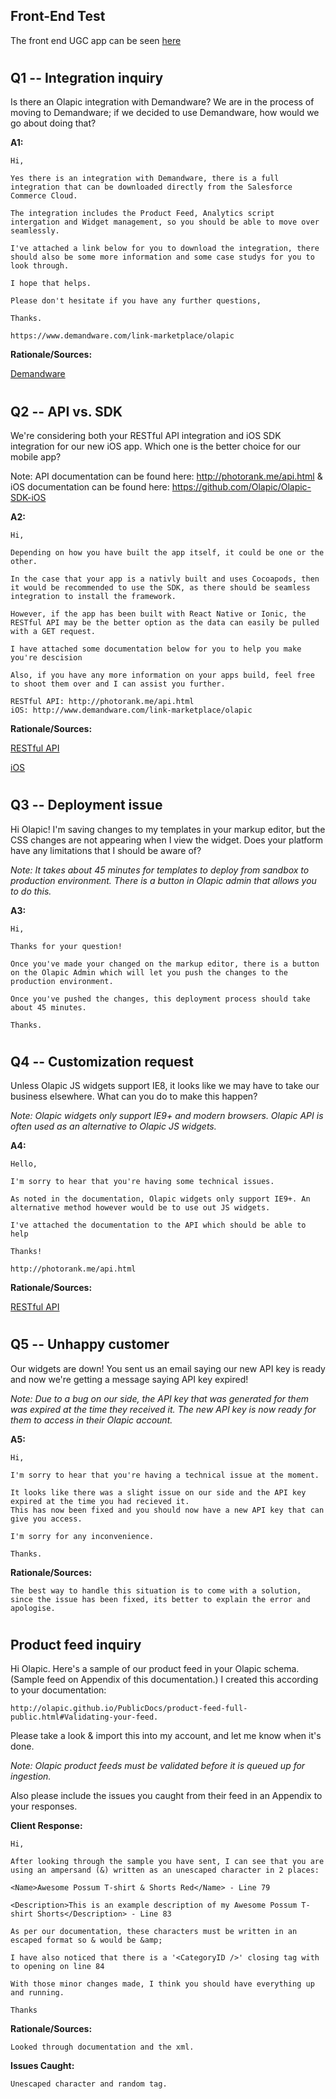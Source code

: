 ## Front-End Test

The front end UGC app can be seen [here](https://olapic-test.herokuapp.com/)

#


## Q1 -- Integration inquiry


Is there an Olapic integration with Demandware? We are in the process of moving to Demandware; if we decided to use Demandware, how would
we go about doing that?


**A1:**
```
Hi,

Yes there is an integration with Demandware, there is a full integration that can be downloaded directly from the Salesforce Commerce Cloud.

The integration includes the Product Feed, Analytics script intergation and Widget management, so you should be able to move over seamlessly.

I've attached a link below for you to download the integration, there should also be some more information and some case studys for you to look through.

I hope that helps.

Please don't hesitate if you have any further questions,

Thanks.

https://www.demandware.com/link-marketplace/olapic
```

**Rationale/Sources:**

[Demandware](http://www.demandware.com/link-marketplace/olapic)


#

## Q2 -- API vs. SDK
We're considering both your RESTful API integration and iOS SDK integration for our new iOS app. Which one is the better choice for our mobile
app?

Note: API documentation can be found here: http://photorank.me/api.html & iOS documentation can be found here: https://github.com/Olapic/Olapic-SDK-iOS

**A2:**
```
Hi,

Depending on how you have built the app itself, it could be one or the other.

In the case that your app is a nativly built and uses Cocoapods, then it would be recommended to use the SDK, as there should be seamless integration to install the framework.

However, if the app has been built with React Native or Ionic, the RESTful API may be the better option as the data can easily be pulled with a GET request.

I have attached some documentation below for you to help you make you're descision

Also, if you have any more information on your apps build, feel free to shoot them over and I can assist you further.

RESTful API: http://photorank.me/api.html 
iOS: http://www.demandware.com/link-marketplace/olapic

```

**Rationale/Sources:**

[RESTful API](http://photorank.me/api.html)

[iOS](http://www.demandware.com/link-marketplace/olapic)

#

## Q3 -- Deployment issue
Hi Olapic! I'm saving changes to my templates in your markup editor, but the CSS changes are not appearing when I view the widget. Does your
platform have any limitations that I should be aware of?

*Note: It takes about 45 minutes for templates to deploy from sandbox to production environment. There is a button in Olapic admin that allows you to do this.*

**A3:**
```
Hi,

Thanks for your question!

Once you've made your changed on the markup editor, there is a button on the Olapic Admin which will let you push the changes to the production environment.

Once you've pushed the changes, this deployment process should take about 45 minutes.

Thanks.
```


#

## Q4 -- Customization request
Unless Olapic JS widgets support IE8, it looks like we may have to take our business elsewhere. What can you do to make this happen?

*Note: Olapic widgets only support IE9+ and modern browsers. Olapic API is often used as an alternative to Olapic JS widgets.*

**A4:**
```
Hello,

I'm sorry to hear that you're having some technical issues.

As noted in the documentation, Olapic widgets only support IE9+. An alternative method however would be to use out JS widgets.

I've attached the documentation to the API which should be able to help

Thanks!

http://photorank.me/api.html
```

**Rationale/Sources:**

[RESTful API](http://photorank.me/api.html)

#

## Q5 -- Unhappy customer
Our widgets are down! You sent us an email saying our new API key is ready and now we're getting a message saying API key expired!

*Note: Due to a bug on our side, the API key that was generated for them was expired at the time they received it. The new API key is now ready for them to access in their Olapic account.*

**A5:**
```
Hi,

I'm sorry to hear that you're having a technical issue at the moment.

It looks like there was a slight issue on our side and the API key expired at the time you had recieved it.
This has now been fixed and you should now have a new API key that can give you access.

I'm sorry for any inconvenience.

Thanks.
```

**Rationale/Sources:**
```
The best way to handle this situation is to come with a solution, since the issue has been fixed, its better to explain the error and apologise.
```

#

## Product feed inquiry
Hi Olapic. Here's a sample of our product feed in your Olapic schema. (Sample feed on Appendix of this documentation.) I created this according
to your documentation: 

`http://olapic.github.io/PublicDocs/product-feed-full-public.html#Validating-your-feed.`
 
Please take a look & import this into my account, and let me know when it's done.

*Note: Olapic product feeds must be validated before it is queued up for ingestion.*

Also please include the issues you caught from their feed in an
Appendix to your responses.

**Client Response:**
```
Hi,

After looking through the sample you have sent, I can see that you are using an ampersand (&) written as an unescaped character in 2 places:

<Name>Awesome Possum T-shirt & Shorts Red</Name> - Line 79

<Description>This is an example description of my Awesome Possum T-shirt Shorts</Description> - Line 83

As per our documentation, these characters must be written in an escaped format so & would be &amp;

I have also noticed that there is a '<CategoryID />' closing tag with to opening on line 84

With those minor changes made, I think you should have everything up and running.

Thanks
```

**Rationale/Sources:**
```
Looked through documentation and the xml.
```

**Issues Caught:**
```
Unescaped character and random tag.
```
